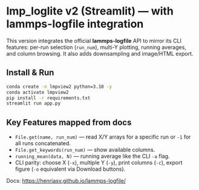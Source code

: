 
# lmp_loglite v2 (Streamlit) — with lammps-logfile integration

This version integrates the official **lammps-logfile** API to mirror its CLI features: per-run selection (`run_num`), multi-Y plotting, running averages, and column browsing. It also adds downsampling and image/HTML export.

## Install & Run
```bash
conda create -n lmpview2 python=3.10 -y
conda activate lmpview2
pip install -r requirements.txt
streamlit run app.py
```

## Key Features mapped from docs
- `File.get(name, run_num)` — read X/Y arrays for a specific run or `-1` for all runs concatenated.
- `File.get_keywords(run_num)` — show available columns.
- `running_mean(data, N)` — running average like the CLI `-a` flag.
- CLI parity: choose X (`-x`), multiple Y (`-y`), print columns (`-c`), export figure (`-o` equivalent via Download buttons).

Docs: https://henriasv.github.io/lammps-logfile/
